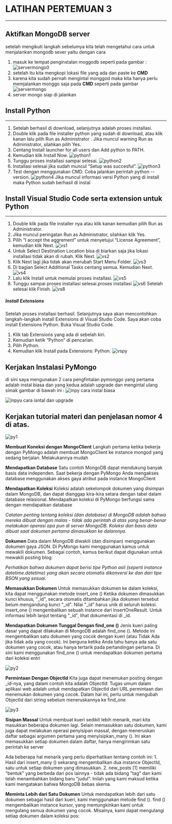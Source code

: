 # LATIHAN PERTEMUAN 3
---

## Aktifkan MongoDB server
 setelah mengikuti langkah sebelumya kita telah mengetahui cara untuk menjalankan mongodb sever yaitu dengan cara 
 1. masuk ke tempat penginstalan moggodb seperti pada gambar :
 ![servermongo0](servermongo0.png)
 2. setelah itu kita mengkopi lokasi file yang ada dan paste ke **CMD**
 3. karena kita sudah pernah mengintal monggod maka kita hanya perlu memjalankan monggo saja pada **CMD** seperti pada gambar
 ![servermongo](servermongo.png)
 4. server mongo siap di jalankan

 ## Install Python
 ------
1. Setelah berhasil di download, selanjutnya adalah proses installasi.
2. Double klik pada file installer python yang sudah di download, atau klik kanan lalu pilih Run as Administrator . Jika muncul warning Run as Administrator, silahkan pilih Yes.
3. Centang Install launcher for all users dan Add python to PATH.
4. Kemudian klik Install Now.
![python1](python1.png)
5. Tunggu proses installasi sampai selesai.
![python2](python2.png)
6. Installasi selesai jika sudah muncul “Setup was succesful”.
![python3](python3.png)
7. Test dengan menggunakan CMD. Coba jalankan perintah python --version.
![python4](python4.png)
Jika muncul informasi versi Python yang di install maka Python sudah berhasil di instal

## Install Visual Studio Code serta extension untuk Python
------
1. Double klik pada file installer nya atau klik kanan kemudian pilih Run as Administrator.
2. Jika muncul peringatan Run as Administrator, silahkan klik Yes.
3. Pilih “I accept the aggrement” untuk menyetujui “License Agreement”, kemudian klik Next.
![vs1](vs1.png)
4. Untuk Select Destination Location bisa di biarkan saja jika lokasi installasi tidak akan di rubah. Klik Next.
![vs2](vs2.png)
5. Klik Next lagi jika tidak akan merubah Start Menu Folder.
![vs3](vs3.png)
6. Di bagian Select Additional Tasks centang semua. Kemudian Next.
![vs4](vs4.png)
7. Lalu klik Install untuk memulai proses installasi.
![vs5](vs5.png)
8. Tunggu sampai proses installasi selesai.proses installasi
![vs6](vs6.png)
Setelah selesai klik Finish.
![vs8](vs7.png)

##### Install Extensions
Setelah proses installasi berhasil. Selanjutnya saya akan mencontohkan langkah-langkah install Extensions di Visual Studio Code. Saya akan coba install Extensions Python.
    Buka Visual Studio Code.
1. Klik tab Extensions yang ada di sebelah kiri.
2. Kemudian ketik “Python” di pencarian.
3. Pilih Python.
4. Kemudian klik Install pada Extensions: Python.
![vspy](vspy.png)

## Kerjakan Instalasi PyMongo
di sini saya mengunakan 2 cara pengfintalan pymonggo yang pertama adalah instal biasa dan yang kedua adalah upgrade dan mengintal ulang simak gambar di bawah ini :
![inpy](inpy.png)
cara instal biasa

![inpyu](inpyu.png)
cara isntal dan upgrade

## Kerjakan tutorial materi dan penjelasan nomor 4 di atas.

![py1](py1.png)

**Membuat Koneksi dengan MongoClient**
Langkah pertama ketika bekerja dengan PyMongo adalah membuat MongoClient ke instance mongod yang sedang berjalan. Melakukannya mudah

**Mendapatkan Database**
Satu contoh MongoDB dapat mendukung banyak basis data independen. Saat bekerja dengan PyMongo Anda mengakses database menggunakan akses gaya atribut pada instance MongoClient

**Mendapatkan Koleksi**
Koleksi adalah sekelompok dokumen yang disimpan dalam MongoDB, dan dapat dianggap kira-kira setara dengan tabel dalam database relasional. Mendapatkan koleksi di PyMongo berfungsi sama dengan mendapatkan database

*Catatan penting tentang koleksi (dan database) di MongoDB adalah bahwa mereka dibuat dengan malas - tidak ada perintah di atas yang benar-benar melakukan operasi apa pun di server MongoDB. Koleksi dan basis data dibuat saat dokumen pertama dimasukkan ke dalamnya.*

**Dokumen**
Data dalam MongoDB diwakili (dan disimpan) menggunakan dokumen gaya JSON. Di PyMongo kami menggunakan kamus untuk mewakili dokumen. Sebagai contoh, kamus berikut dapat digunakan untuk mewakili posting blog:

*Perhatikan bahwa dokumen dapat berisi tipe Python asli (seperti instance datetime.datetime) yang akan secara otomatis dikonversi ke dan dari tipe BSON yang sesuai.*

**Memasukkan Dokumen**
Untuk memasukkan dokumen ke dalam koleksi, kita dapat menggunakan metode insert_one ()
Ketika dokumen dimasukkan kunci khusus, "_id", secara otomatis ditambahkan jika dokumen tersebut belum mengandung kunci "_id". Nilai "_id" harus unik di seluruh koleksi. insert_one () mengembalikan sebuah instance dari InsertOneResult. Untuk informasi lebih lanjut tentang "_id", lihat dokumentasi di _id.

**Mendapatkan Dokumen Tunggal Dengan find_one ()**
Jenis kueri paling dasar yang dapat dilakukan di MongoDB adalah find_one (). Metode ini mengembalikan satu dokumen yang cocok dengan kueri (atau Tidak Ada jika tidak ada yang cocok). Ini berguna ketika Anda tahu hanya ada satu dokumen yang cocok, atau hanya tertarik pada pertandingan pertama. Di sini kami menggunakan find_one () untuk mendapatkan dokumen pertama dari koleksi entri

![py2](py2.png)

**Permintaan Dengan ObjectId**
Kita juga dapat menemukan posting dengan _id-nya, yang dalam contoh kita adalah ObjectId:
Tugas umum dalam aplikasi web adalah untuk mendapatkan ObjectId dari URL permintaan dan menemukan dokumen yang cocok. Dalam hal ini, perlu untuk mengubah ObjectId dari string sebelum meneruskannya ke find_one

![py3](py3.png)

**Sisipan Massal**
Untuk membuat kueri sedikit lebih menarik, mari kita masukkan beberapa dokumen lagi. Selain memasukkan satu dokumen, kami juga dapat melakukan operasi penyisipan massal, dengan meneruskan daftar sebagai argumen pertama yang menyisipkan_many (). Ini akan memasukkan setiap dokumen dalam daftar, hanya mengirimkan satu perintah ke server

Ada beberapa hal menarik yang perlu diperhatikan tentang contoh ini:
         1. Hasil dari insert_many () sekarang mengembalikan dua instance ObjectId, satu untuk setiap dokumen yang dimasukkan.
         2. new_posts [1] memiliki "bentuk" yang berbeda dari pos lainnya - tidak ada bidang "tag" dan kami telah menambahkan bidang baru "judul". Inilah yang kami maksud ketika kami mengatakan bahwa MongoDB bebas skema.

**Meminta Lebih dari Satu Dokumen**
Untuk mendapatkan lebih dari satu dokumen sebagai hasil dari kueri, kami menggunakan metode find (). find () mengembalikan instance kursor, yang memungkinkan kami untuk mengulang semua dokumen yang cocok. Misalnya, kami dapat mengulangi setiap dokumen dalam koleksi pos:
